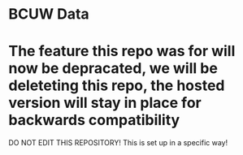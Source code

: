 # BCUW Data
# The feature this repo was for will now be depracated, we will be deleteting this repo, the hosted version will stay in place for backwards compatibility
DO NOT EDIT THIS REPOSITORY! This is set up in a specific way!
